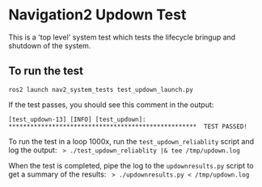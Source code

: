 # Navigation2 Updown Test

This is a 'top level' system test which tests the lifecycle bringup and shutdown of the system. 

## To run the test
```
ros2 launch nav2_system_tests test_updown_launch.py
```

If the test passes, you should see this comment in the output:
```
[test_updown-13] [INFO] [test_updown]: ****************************************************  TEST PASSED!
```

To run the test in a loop 1000x, run the `test_updown_reliablity` script and log the output:
` > ./test_updown_reliablity |& tee /tmp/updown.log`

When the test is completed, pipe the log to the `updownresults.py` script to get a summary of the results:
` > ./updownresults.py < /tmp/updown.log`

